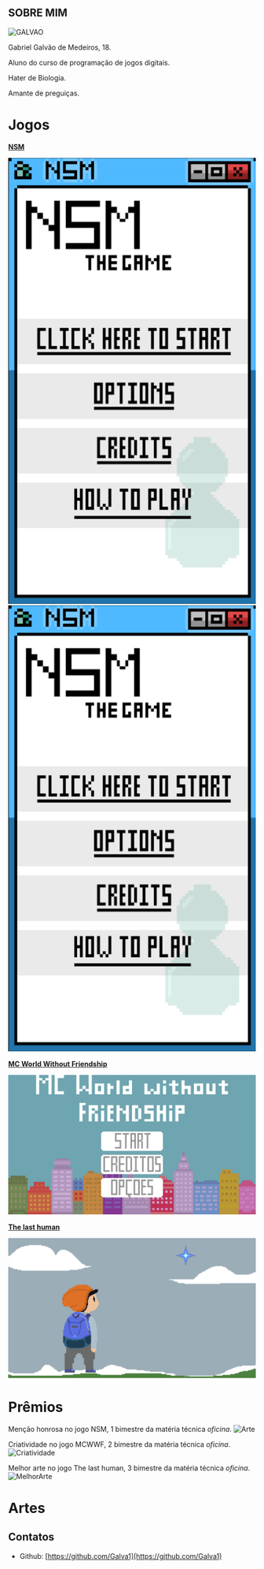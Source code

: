 ## SOBRE MIM

![GALVAO](https://cdn-images-1.medium.com/max/960/0*RcfwM4cBC_nHjvMa.)

Gabriel Galvão de Medeiros, 18.

Aluno do curso de programação de jogos digitais.

Hater de Biologia.

Amante de preguiças.

# Jogos

[**NSM**](https://lemuelmarques.github.io/NSMTHEGAME/)

[![Imagem1](NSM.png)](https://lemuelmarques.github.io/NSMTHEGAME/)
<a href="https://lemuelmarques.github.io/NSMTHEGAME/" target="_blank"> ![Imagem1](NSM.png) </a>

[**MC World Without Friendship**](https://ronaque.github.io/MCWWF/)

<a href="https://ronaque.github.io/MCWWF/" target="_blank"> ![Imagem2](MCWWF.png) </a>

[**The last human**](https://galva1.github.io/LH/)

<a href="https://galva1.github.io/LH/" target="_blank"> ![Imagem3](TheLastHuman.png) </a>

# Prêmios
Menção honrosa no jogo NSM, 1 bimestre da matéria técnica _oficina_.
![Arte](https://marcelomesmo.com/assets/img/oficina/mencao.png)

Criatividade no jogo MCWWF, 2 bimestre da matéria técnica _oficina_.
![Criatividade](https://marcelomesmo.com/assets/img/oficina/criatividade.png)

Melhor arte no jogo The last human, 3 bimestre da matéria técnica _oficina_.
![MelhorArte](https://marcelomesmo.com/assets/img/oficina/arte.png)


# Artes




## Contatos

- Github: [https://github.com/Galva1](https://github.com/Galva1)

